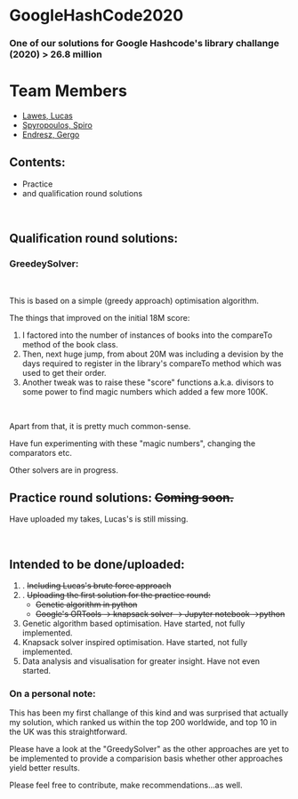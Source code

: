 # GoogleHashCode2020
### One of our solutions for Google Hashcode's library challange (2020) > 26.8 million

<h1> Team Members </h1>

<ul>
    <li><a href="mailto:K1736700@kingston.ac.uk"> Lawes, Lucas </a>  </li>
    <li><a href="mailto:k1715939@kingston.ac.uk"> Spyropoulos, Spiro </a></li>
    <li><a href="mailto:k1721863@kingston.ac.uk" > Endresz, Gergo </a> </li>

</ul>

<h2> Contents: </h2>
<ul>
<li>Practice</li>
<li>and qualification round solutions</li>

</ul>

<br>

<h2>Qualification round solutions:</h2>

<h3>GreedeySolver:</h3><br>
<p>This is based on a simple (greedy approach) optimisation algorithm.

<p>The things that improved on the initial 18M score:
<ol>
<li> I factored into the number of instances of books into the compareTo method of the book class.</li>

<li> Then, next huge jump, from about 20M was including a devision by the days required to register in the
library's compareTo method which was used to get their order.</li>

<li>Another tweak was to raise these "score" functions a.k.a. divisors to some power to find magic numbers which added a few more 100K.</li>
</ol>
<br>
<p>Apart from that, it is pretty much common-sense.</p>

<p>Have fun experimenting with these "magic numbers", changing the comparators etc. </p>
    
        
<p>Other solvers are in progress.</p>


<h2>Practice round solutions: <strike>Coming soon.</strike></h2>

<p> Have uploaded my takes, Lucas's is still missing. </p> <br>

<h2>Intended to be done/uploaded:</h2>
<ol>
    <li>. <strike>Including Lucas's brute force approach</strike> </li>
    <li>. <strike>Uploading the first solution for the practice round:</strike>
        <ul>
            <li><strike>Genetic algorithm in python</strike></li>
            <li><strike>Google's ORTools -> knapsack solver -> Jupyter notebook ->python</strike></li>
        </ul>
    <li>Genetic algorithm based optimisation. Have started, not fully implemented.</li>
    <li>Knapsack solver inspired optimisation. Have started, not fully implemented.</li>
    <li>Data analysis and visualisation for greater insight. Have not even started.</li>
</ol>

<h3>On a personal note:</h3>
<p>
This has been my first challange of this kind and was surprised that actually my solution, 
which ranked us within the top 200 worldwide, and top 10 in the UK was this straightforward.
</p>
<p>

Please have a look at the "GreedySolver" as the other approaches are yet to be implemented to provide a comparision basis whether other
approaches yield better results.
</p>
<p>

Please feel free to contribute, make recommendations...as well.
</p>

